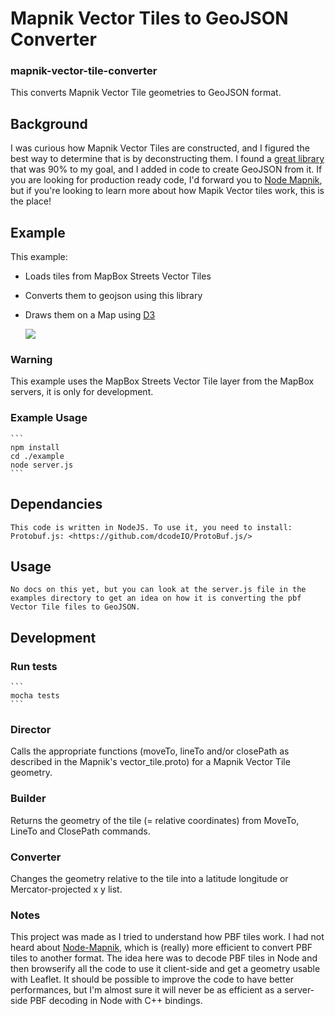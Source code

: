 # Mapnik Vector Tiles to GeoJSON Converter
### mapnik-vector-tile-converter

This converts Mapnik Vector Tile geometries to GeoJSON format.

## Background

   I was curious how Mapnik Vector Tiles are constructed, and I figured the best way to determine that is by deconstructing them.  I found a [great library](https://github.com/vross/mapnik-vector-tile-converter) that was 90% to my goal, and I added in code to create GeoJSON from it.  If you are looking for production ready code, I'd forward you to [Node Mapnik](https://github.com/mapnik/node-mapnik), but if you're looking to learn more about how Mapik Vector tiles work, this is the place!

## Example
This example:
  * Loads tiles from MapBox Streets Vector Tiles
  * Converts them to geojson using this library
  * Draws them on a Map using [D3](https://github.com/mbostock/d3)
   
    ![](https://raw.github.com/jimmyrocks/mapnik-vector-tile-converter/master/example/img/screen_shot.png)

### Warning
  This example uses the MapBox Streets Vector Tile layer from the MapBox servers, it is only for development.

### Example Usage
    ```
    npm install
    cd ./example
    node server.js
    ```

## Dependancies

    This code is written in NodeJS. To use it, you need to install:
    Protobuf.js: <https://github.com/dcodeIO/ProtoBuf.js/>

## Usage

    No docs on this yet, but you can look at the server.js file in the examples directory to get an idea on how it is converting the pbf Vector Tile files to GeoJSON.

## Development

### Run tests

    ```
    mocha tests
    ```

### Director
Calls the appropriate functions (moveTo, lineTo and/or closePath as described in the Mapnik's vector\_tile.proto) for a Mapnik Vector Tile geometry.

### Builder
Returns the geometry of the tile (= relative coordinates) from MoveTo, LineTo and ClosePath commands.

### Converter
Changes the geometry relative to the tile into a latitude longitude or Mercator-projected x y list.

### Notes
This project was made as I tried to understand how PBF tiles work. I had not heard about [Node-Mapnik](https://github.com/mapnik/node-mapnik), which is (really) more efficient to convert PBF tiles to another format. The idea here was to decode PBF tiles in Node and then browserify all the code to use it client-side and get a geometry usable with Leaflet. It should be possible to improve the code to have better performances, but I'm almost sure it will never be as efficient as a server-side PBF decoding in Node with C++ bindings.
